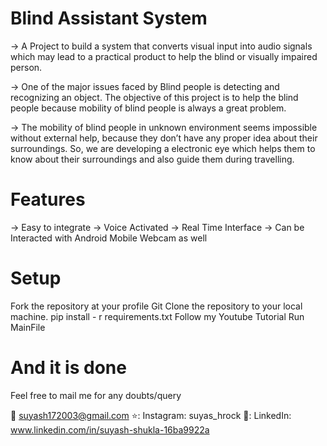 # Blind Assistant System
-> A Project to build a system that converts visual input into audio signals which may lead to a practical product to help the blind or visually impaired person.

-> One of the major issues faced by Blind people is detecting and recognizing an object. The objective of this project is to help the blind people because mobility of blind people is always a great problem. 

-> The mobility of blind people in unknown environment seems impossible without external help, because they don’t have any proper idea about their surroundings. So, we are developing a electronic eye which helps them to know about their surroundings and also guide them during travelling.

# Features
-> Easy to integrate
-> Voice Activated
-> Real Time Interface
-> Can be Interacted with Android Mobile Webcam as well

# Setup
Fork the repository at your profile
Git Clone the repository to your local machine.
pip install - r requirements.txt
Follow my Youtube Tutorial
Run MainFile

# And it is done
Feel free to mail me for any doubts/query

📧 suyash172003@gmail.com
⭐: Instagram: suyas_hrock
💙: LinkedIn: www.linkedin.com/in/suyash-shukla-16ba9922a

